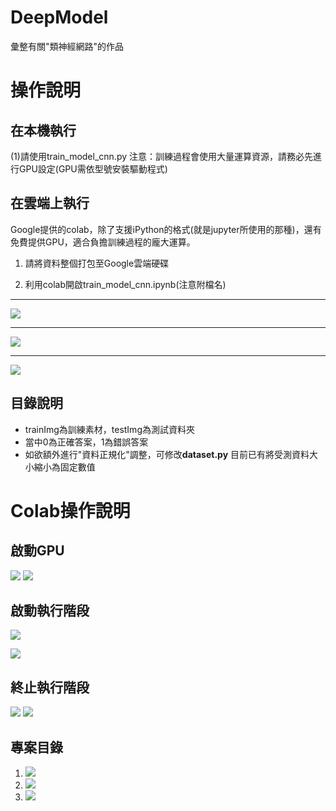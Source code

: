# DeepModel
彙整有關"類神經網路"的作品

# 操作說明

## 在本機執行

(1)請使用train_model_cnn.py
注意：訓練過程會使用大量運算資源，請務必先進行GPU設定(GPU需依型號安裝驅動程式)

## 在雲端上執行
Google提供的colab，除了支援iPython的格式(就是jupyter所使用的那種)，還有免費提供GPU，適合負擔訓練過程的龐大運算。

1. 請將資料整個打包至Google雲端硬碟 

2. 利用colab開啟train_model_cnn.ipynb(注意附檔名)
---
![ ](/md_image/open1.PNG "圈起來的地方 給他點下去")

---

![ ](/md_image/open2.PNG "配合我精美的提示 給他操作")

---

![ ](/md_image/open3.PNG "大功告成")


## 目錄說明

- trainImg為訓練素材，testImg為測試資料夾 
- 當中0為正確答案，1為錯誤答案
- 如欲額外進行"資料正規化"調整，可修改**dataset.py**
目前已有將受測資料大小縮小為固定數值

# Colab操作說明

## 啟動GPU
![ ](/md_image/gpu1.PNG "")
![ ](/md_image/gpu2.PNG "")

## 啟動執行階段
![ ](/md_image/begin1.PNG "")

![ ](/md_image/begin2.PNG "")

## 終止執行階段
![ ](/md_image/end1.PNG "")
![ ](/md_image/end2.PNG "")

## 專案目錄
1. ![ ](/md_image/dir1.PNG "")
2. ![ ](/md_image/dir2.PNG "上傳壓縮檔")
3. ![ ](/md_image/dir3.PNG "解壓縮後")
